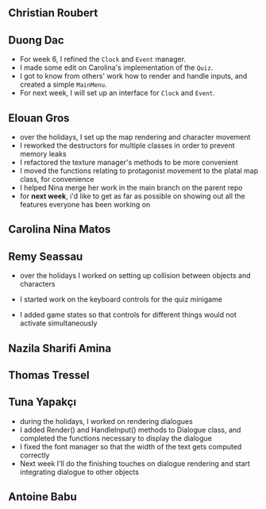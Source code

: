 ## Christian Roubert

## Duong Dac
- For week 6, I refined the `Clock` and `Event` manager.
- I made some edit on Carolina's implementation of the `Quiz`.
- I got to know from others' work how to render and handle inputs, and created a simple `MainMenu`.
- For next week, I will set up an interface for `Clock` and `Event`.

## Elouan Gros
- over the holidays, I set up the map rendering and character movement
- I reworked the destructors for multiple classes in order to prevent memory leaks
- I refactored the texture manager's methods to be more convenient
- I moved the functions relating to protagonist movement to the platal map class, for convenience
- I helped Nina merge her work in the main branch on the parent repo
- for **next week**, i'd like to get as far as possible on showing out all the features everyone has been working on

## Carolina Nina Matos

## Remy Seassau

- over the holidays I worked on setting up collision between objects and characters

- I started work on the keyboard controls for the quiz minigame

- I added game states so that controls for different things would not activate simultaneously

## Nazila Sharifi Amina

## Thomas Tressel

## Tuna Yapakçı
- during the holidays, I worked on rendering dialogues
- I added Render() and HandleInput() methods to Dialogue class, and completed the functions necessary to display the dialogue
- I fixed the font manager so that the width of the text gets computed correctly
- Next week I'll do the finishing touches on dialogue rendering and start integrating dialogue to other objects

## Antoine Babu

